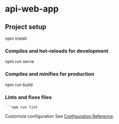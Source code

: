 # api-web-app

## Project setup
  npm install
### Compiles and hot-reloads for development
  npm run serve
### Compiles and minifies for production
  npm run build
### Lints and fixes files
    ```npm run lint
  
Customize configuration
See [Configuration Reference](https://cli.vuejs.org/config/).
